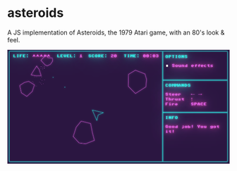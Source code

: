 # asteroids
A JS implementation of Asteroids, the 1979 Atari game, with an 80's look &amp; feel.

![Preview](https://github.com/davidmontavon/asteroids/blob/master/preview.png)
